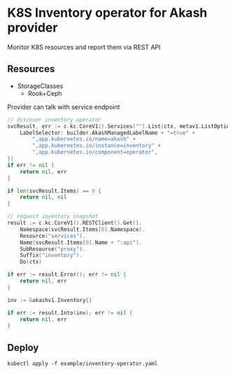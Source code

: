 # K8S Inventory operator for Akash provider

Monitor K8S resources and report them via REST API

## Resources
- StorageClasses
  - Rook+Ceph

Provider can talk with service endpoint 
```go
// discover inventory operator
svcResult, err := c.kc.CoreV1().Services("").List(ctx, metav1.ListOptions{
    LabelSelector: builder.AkashManagedLabelName + "=true" +
        ",app.kubernetes.io/name=akash" +
        ",app.kubernetes.io/instance=inventory" +
        ",app.kubernetes.io/component=operator",
})
if err != nil {
    return nil, err
}

if len(svcResult.Items) == 0 {
    return nil, nil
}

// request inventory snapshot
result := c.kc.CoreV1().RESTClient().Get().
    Namespace(svcResult.Items[0].Namespace).
    Resource("services").
    Name(svcResult.Items[0].Name + ":api").
    SubResource("proxy").
    Suffix("inventory").
    Do(ctx)

if err := result.Error(); err != nil {
    return nil, err
}

inv := &akashv1.Inventory{}

if err := result.Into(inv); err != nil {
    return nil, err
}

```

## Deploy
```shell
kubectl apply -f example/inventory-operator.yaml
```
